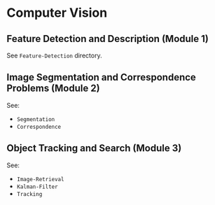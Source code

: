 # Computer Vision

## Feature Detection and Description (Module 1)

See `Feature-Detection` directory.

## Image Segmentation and Correspondence Problems (Module 2)

See: 

* `Segmentation`
* `Correspondence`

## Object Tracking and Search (Module 3)

See: 

* `Image-Retrieval`
* `Kalman-Filter`
* `Tracking`
